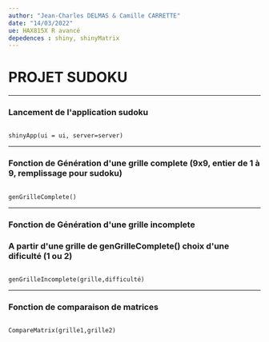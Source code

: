 ```yaml
---
author: "Jean-Charles DELMAS & Camille CARRETTE"
date: "14/03/2022"
ue: HAX815X R avancé
depedences : shiny, shinyMatrix
---
```


# PROJET SUDOKU  

***

### Lancement de l'application sudoku

```{r}

shinyApp(ui = ui, server=server)

```
***

### Fonction de Génération d'une grille complete (9x9, entier de 1 à 9, remplissage pour sudoku)

```{r}

genGrilleComplete()

```

***

### Fonction de Génération d'une grille incomplete 
### A partir d'une grille de genGrilleComplete() choix d'une dificulté (1 ou 2)

```{r}

genGrilleIncomplete(grille,difficulté)

```

***

### Fonction de comparaison de matrices

```{r}

CompareMatrix(grille1,grille2)

```


